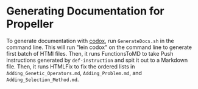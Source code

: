# Generating Documentation for Propeller

To generate documentation with [codox](https://github.com/weavejester/codox), run `GenerateDocs.sh` in the command line. 
This will run "lein codox" on the command line to generate first batch of HTMl files.
Then, it runs FunctionsToMD to take Push instructions generated by `def-instruction` and spit it out to a Markdown file.
Then, it runs HTMLFix to fix the ordered lists in `Adding_Genetic_Operators.md`, `Adding_Problem.md`, and 
`Adding_Selection_Method.md`. 

